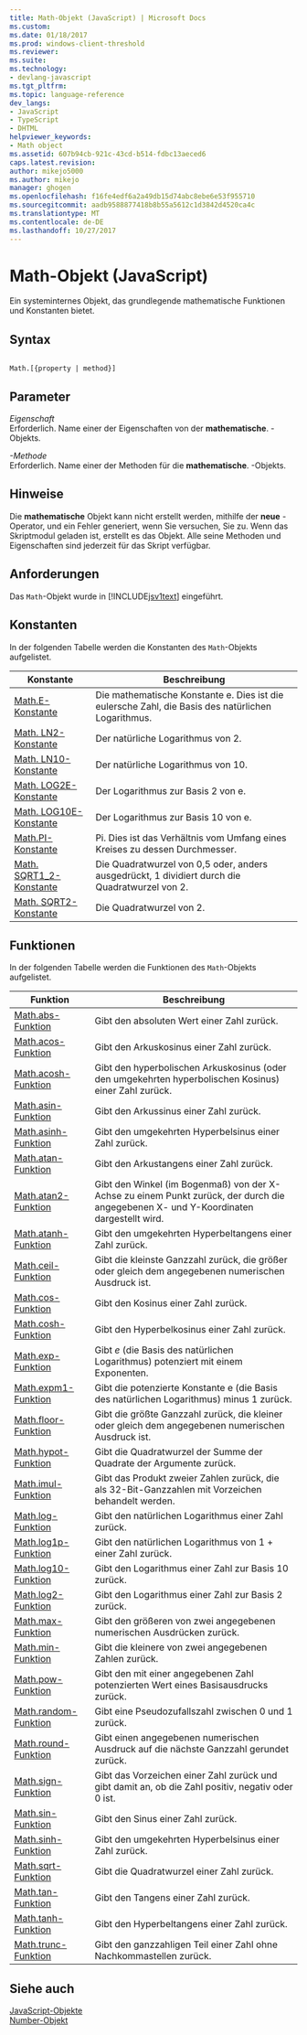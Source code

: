 ```yaml
---
title: Math-Objekt (JavaScript) | Microsoft Docs
ms.custom: 
ms.date: 01/18/2017
ms.prod: windows-client-threshold
ms.reviewer: 
ms.suite: 
ms.technology:
- devlang-javascript
ms.tgt_pltfrm: 
ms.topic: language-reference
dev_langs:
- JavaScript
- TypeScript
- DHTML
helpviewer_keywords:
- Math object
ms.assetid: 607b94cb-921c-43cd-b514-fdbc13aeced6
caps.latest.revision: 
author: mikejo5000
ms.author: mikejo
manager: ghogen
ms.openlocfilehash: f16fe4edf6a2a49db15d74abc8ebe6e53f955710
ms.sourcegitcommit: aadb9588877418b8b55a5612c1d3842d4520ca4c
ms.translationtype: MT
ms.contentlocale: de-DE
ms.lasthandoff: 10/27/2017
---
```

# <a name="math-object-javascript"></a>Math-Objekt (JavaScript)
Ein systeminternes Objekt, das grundlegende mathematische Funktionen und Konstanten bietet.  
  
## <a name="syntax"></a>Syntax  
  
```  
  
Math.[{property | method}]  
```  
  
## <a name="parameters"></a>Parameter  
 *Eigenschaft*  
 Erforderlich. Name einer der Eigenschaften von der **mathematische**. -Objekts.  
  
 *-Methode*  
 Erforderlich. Name einer der Methoden für die **mathematische**. -Objekts.  
  
## <a name="remarks"></a>Hinweise  
 Die **mathematische** Objekt kann nicht erstellt werden, mithilfe der **neue** -Operator, und ein Fehler generiert, wenn Sie versuchen, Sie zu. Wenn das Skriptmodul geladen ist, erstellt es das Objekt. Alle seine Methoden und Eigenschaften sind jederzeit für das Skript verfügbar.  
  
## <a name="requirements"></a>Anforderungen  
 Das `Math`-Objekt wurde in [!INCLUDE[jsv1text](../../javascript/reference/includes/jsv1text-md.md)] eingeführt.  
  
<a name="js56jsobjmathprop"></a>   
## <a name="constants"></a>Konstanten  
 In der folgenden Tabelle werden die Konstanten des `Math`-Objekts aufgelistet.  
  
|Konstante|Beschreibung|  
|--------------|-----------------|  
|[Math.E-Konstante](../../javascript/reference/math-constants-javascript.md)|Die mathematische Konstante e. Dies ist die eulersche Zahl, die Basis des natürlichen Logarithmus.|  
|[Math. LN2-Konstante](../../javascript/reference/math-constants-javascript.md)|Der natürliche Logarithmus von 2.|  
|[Math. LN10-Konstante](../../javascript/reference/math-constants-javascript.md)|Der natürliche Logarithmus von 10.|  
|[Math. LOG2E-Konstante](../../javascript/reference/math-constants-javascript.md)|Der Logarithmus zur Basis 2 von e.|  
|[Math. LOG10E-Konstante](../../javascript/reference/math-constants-javascript.md)|Der Logarithmus zur Basis 10 von e.|  
|[Math.PI-Konstante](../../javascript/reference/math-constants-javascript.md)|Pi. Dies ist das Verhältnis vom Umfang eines Kreises zu dessen Durchmesser.|  
|[Math. SQRT1_2-Konstante](../../javascript/reference/math-constants-javascript.md)|Die Quadratwurzel von 0,5 oder, anders ausgedrückt, 1 dividiert durch die Quadratwurzel von 2.|  
|[Math. SQRT2-Konstante](../../javascript/reference/math-constants-javascript.md)|Die Quadratwurzel von 2.|  
  
<a name="js56jsobjmathmeth"></a>   
## <a name="functions"></a>Funktionen  
 In der folgenden Tabelle werden die Funktionen des `Math`-Objekts aufgelistet.  
  
|Funktion|Beschreibung|  
|--------------|-----------------|  
|[Math.abs-Funktion](../../javascript/reference/math-abs-function-javascript.md)|Gibt den absoluten Wert einer Zahl zurück.|  
|[Math.acos-Funktion](../../javascript/reference/math-acos-function-javascript.md)|Gibt den Arkuskosinus einer Zahl zurück.|  
|[Math.acosh-Funktion](../../javascript/reference/math-acosh-function-javascript.md)|Gibt den hyperbolischen Arkuskosinus (oder den umgekehrten hyperbolischen Kosinus) einer Zahl zurück.|  
|[Math.asin-Funktion](../../javascript/reference/math-asin-function-javascript.md)|Gibt den Arkussinus einer Zahl zurück.|  
|[Math.asinh-Funktion](../../javascript/reference/math-asinh-function-javascript.md)|Gibt den umgekehrten Hyperbelsinus einer Zahl zurück.|  
|[Math.atan-Funktion](../../javascript/reference/math-atan-function-javascript.md)|Gibt den Arkustangens einer Zahl zurück.|  
|[Math.atan2-Funktion](../../javascript/reference/math-atan2-function-javascript.md)|Gibt den Winkel (im Bogenmaß) von der X-Achse zu einem Punkt zurück, der durch die angegebenen X- und Y-Koordinaten dargestellt wird.|  
|[Math.atanh-Funktion](../../javascript/reference/math-atanh-function-javascript.md)|Gibt den umgekehrten Hyperbeltangens einer Zahl zurück.|  
|[Math.ceil-Funktion](../../javascript/reference/math-ceil-function-javascript.md)|Gibt die kleinste Ganzzahl zurück, die größer oder gleich dem angegebenen numerischen Ausdruck ist.|  
|[Math.cos-Funktion](../../javascript/reference/math-cos-function-javascript.md)|Gibt den Kosinus einer Zahl zurück.|  
|[Math.cosh-Funktion](../../javascript/reference/math-cosh-function-javascript.md)|Gibt den Hyperbelkosinus einer Zahl zurück.|  
|[Math.exp-Funktion](../../javascript/reference/math-exp-function-javascript.md)|Gibt *e* (die Basis des natürlichen Logarithmus) potenziert mit einem Exponenten.|  
|[Math.expm1-Funktion](../../javascript/reference/math-expm1-function-javascript.md)|Gibt die potenzierte Konstante e (die Basis des natürlichen Logarithmus) minus 1 zurück.|  
|[Math.floor-Funktion](../../javascript/reference/math-floor-function-javascript.md)|Gibt die größte Ganzzahl zurück, die kleiner oder gleich dem angegebenen numerischen Ausdruck ist.|  
|[Math.hypot-Funktion](../../javascript/reference/math-hypot-function-javascript.md)|Gibt die Quadratwurzel der Summe der Quadrate der Argumente zurück.|  
|[Math.imul-Funktion](../../javascript/reference/math-imul-function-javascript.md)|Gibt das Produkt zweier Zahlen zurück, die als 32-Bit-Ganzzahlen mit Vorzeichen behandelt werden.|  
|[Math.log-Funktion](../../javascript/reference/math-log-function-javascript.md)|Gibt den natürlichen Logarithmus einer Zahl zurück.|  
|[Math.log1p-Funktion](../../javascript/reference/math-log1p-function-javascript.md)|Gibt den natürlichen Logarithmus von 1 + einer Zahl zurück.|  
|[Math.log10-Funktion](../../javascript/reference/math-log10-function-javascript.md)|Gibt den Logarithmus einer Zahl zur Basis 10 zurück.|  
|[Math.log2-Funktion](../../javascript/reference/math-log2-function-javascript.md)|Gibt den Logarithmus einer Zahl zur Basis 2 zurück.|  
|[Math.max-Funktion](../../javascript/reference/math-max-function-javascript.md)|Gibt den größeren von zwei angegebenen numerischen Ausdrücken zurück.|  
|[Math.min-Funktion](../../javascript/reference/math-min-function-javascript.md)|Gibt die kleinere von zwei angegebenen Zahlen zurück.|  
|[Math.pow-Funktion](../../javascript/reference/math-pow-function-javascript.md)|Gibt den mit einer angegebenen Zahl potenzierten Wert eines Basisausdrucks zurück.|  
|[Math.random-Funktion](../../javascript/reference/math-random-function-javascript.md)|Gibt eine Pseudozufallszahl zwischen 0 und 1 zurück.|  
|[Math.round-Funktion](../../javascript/reference/math-round-function-javascript.md)|Gibt einen angegebenen numerischen Ausdruck auf die nächste Ganzzahl gerundet zurück.|  
|[Math.sign-Funktion](../../javascript/reference/math-sign-function-javascript.md)|Gibt das Vorzeichen einer Zahl zurück und gibt damit an, ob die Zahl positiv, negativ oder 0 ist.|  
|[Math.sin-Funktion](../../javascript/reference/math-sin-function-javascript.md)|Gibt den Sinus einer Zahl zurück.|  
|[Math.sinh-Funktion](../../javascript/reference/math-sinh-function-javascript.md)|Gibt den umgekehrten Hyperbelsinus einer Zahl zurück.|  
|[Math.sqrt-Funktion](../../javascript/reference/math-sqrt-function-javascript.md)|Gibt die Quadratwurzel einer Zahl zurück.|  
|[Math.tan-Funktion](../../javascript/reference/math-tan-function-javascript.md)|Gibt den Tangens einer Zahl zurück.|  
|[Math.tanh-Funktion](../../javascript/reference/math-tanh-function-javascript.md)|Gibt den Hyperbeltangens einer Zahl zurück.|  
|[Math.trunc-Funktion](../../javascript/reference/math-trunc-function-javascript.md)|Gibt den ganzzahligen Teil einer Zahl ohne Nachkommastellen zurück.|  
  
## <a name="see-also"></a>Siehe auch  
 [JavaScript-Objekte](../../javascript/reference/javascript-objects.md)   
 [Number-Objekt](../../javascript/reference/number-object-javascript.md)